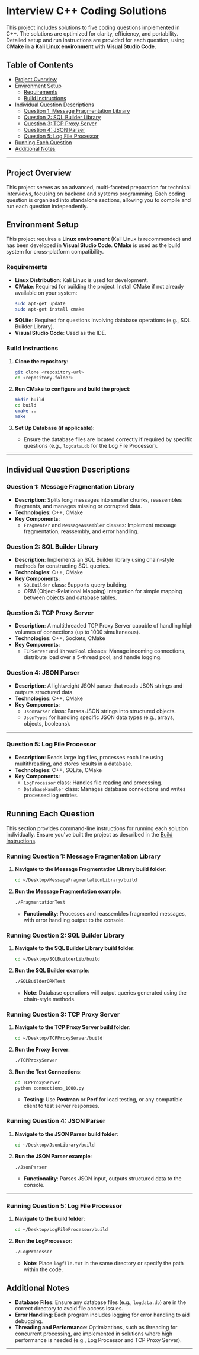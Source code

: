 
# Interview C++ Coding Solutions

This project includes solutions to five coding questions implemented in C++. The solutions are optimized for clarity, efficiency, and portability. Detailed setup and run instructions are provided for each question, using **CMake** in a **Kali Linux environment** with **Visual Studio Code**.

## Table of Contents

- [Project Overview](#project-overview)
- [Environment Setup](#environment-setup)
  - [Requirements](#requirements)
  - [Build Instructions](#build-instructions)
- [Individual Question Descriptions](#individual-question-descriptions)
  - [Question 1: Message Fragmentation Library](#question-4-message-fragmentation-library)
  - [Question 2: SQL Builder Library](#question-2-sql-builder-library)
  - [Question 3: TCP Proxy Server](#question-3-tcp-proxy-server)
  - [Question 4: JSON Parser](#question-5-json-parser)
  - [Question 5: Log File Processor](#question-1-log-file-processor)
- [Running Each Question](#running-each-question)
- [Additional Notes](#additional-notes)

---

## Project Overview

This project serves as an advanced, multi-faceted preparation for technical interviews, focusing on backend and systems programming. Each coding question is organized into standalone sections, allowing you to compile and run each question independently.

## Environment Setup

This project requires a **Linux environment** (Kali Linux is recommended) and has been developed in **Visual Studio Code**. **CMake** is used as the build system for cross-platform compatibility.

### Requirements

- **Linux Distribution**: Kali Linux is used for development.
- **CMake**: Required for building the project. Install CMake if not already available on your system:
  ```bash
  sudo apt-get update
  sudo apt-get install cmake
  ```
- **SQLite**: Required for questions involving database operations (e.g., SQL Builder Library).
- **Visual Studio Code**: Used as the IDE.

### Build Instructions

1. **Clone the repository**:
   ```bash
   git clone <repository-url>
   cd <repository-folder>
   ```

2. **Run CMake to configure and build the project**:
   ```bash
   mkdir build
   cd build
   cmake ..
   make
   ```

3. **Set Up Database (if applicable)**:
   - Ensure the database files are located correctly if required by specific questions (e.g., `logdata.db` for the Log File Processor).

---

## Individual Question Descriptions

### Question 1: Message Fragmentation Library

- **Description**: Splits long messages into smaller chunks, reassembles fragments, and manages missing or corrupted data.
- **Technologies**: C++, CMake
- **Key Components**:
  - `Fragmenter` and `MessageAssembler` classes: Implement message fragmentation, reassembly, and error handling.


### Question 2: SQL Builder Library

- **Description**: Implements an SQL Builder library using chain-style methods for constructing SQL queries.
- **Technologies**: C++, CMake
- **Key Components**:
  - `SQLBuilder` class: Supports query building.
  - ORM (Object-Relational Mapping) integration for simple mapping between objects and database tables.

### Question 3: TCP Proxy Server

- **Description**: A multithreaded TCP Proxy Server capable of handling high volumes of connections (up to 1000 simultaneous).
- **Technologies**: C++, Sockets, CMake
- **Key Components**:
  - `TCPServer` and `ThreadPool` classes: Manage incoming connections, distribute load over a 5-thread pool, and handle logging.


### Question 4: JSON Parser

- **Description**: A lightweight JSON parser that reads JSON strings and outputs structured data.
- **Technologies**: C++, CMake
- **Key Components**:
  - `JsonParser` class: Parses JSON strings into structured objects.
  - `JsonTypes` for handling specific JSON data types (e.g., arrays, objects, booleans).

---
### Question 5: Log File Processor

- **Description**: Reads large log files, processes each line using multithreading, and stores results in a database.
- **Technologies**: C++, SQLite, CMake
- **Key Components**:
  - `LogProcessor` class: Handles file reading and processing.
  - `DatabaseHandler` class: Manages database connections and writes processed log entries.


## Running Each Question

This section provides command-line instructions for running each solution individually. Ensure you've built the project as described in the [Build Instructions](#build-instructions).


### Running Question 1: Message Fragmentation Library

1. **Navigate to the Message Fragmentation Library build folder**:
   ```bash
   cd ~/Desktop/MessageFragmentationLibrary/build
   ```

2. **Run the Message Fragmentation example**:
   ```bash
   ./FragmentationTest
   ```

   - **Functionality**: Processes and reassembles fragmented messages, with error handling output to the console.



### Running Question 2: SQL Builder Library

1. **Navigate to the SQL Builder Library build folder**:
   ```bash
   cd ~/Desktop/SQLBuilderLib/build
   ```

2. **Run the SQL Builder example**:
   ```bash
   ./SQLBuilderORMTest
   ```

   - **Note**: Database operations will output queries generated using the chain-style methods.

### Running Question 3: TCP Proxy Server

1. **Navigate to the TCP Proxy Server build folder**:
   ```bash
   cd ~/Desktop/TCPProxyServer/build
   ```

2. **Run the Proxy Server**:
   ```bash
   ./TCPProxyServer
   ```

3. **Run the Test Connections**:
   ```bash
   cd TCPProxyServer
   python connections_1000.py
   ```

   - **Testing**: Use **Postman** or **Perf** for load testing, or any compatible client to test server responses.

### Running Question 4: JSON Parser

1. **Navigate to the JSON Parser build folder**:
   ```bash
   cd ~/Desktop/JsonLibrary/build
   ```

2. **Run the JSON Parser example**:
   ```bash
   ./JsonParser
   ```

   - **Functionality**: Parses JSON input, outputs structured data to the console.

---

### Running Question 5: Log File Processor

1. **Navigate to the build folder**:
   ```bash
   cd ~/Desktop/LogFileProcessor/build
   ```

2. **Run the LogProcessor**:
   ```bash
   ./LogProcessor
   ```

   - **Note**: Place `logfile.txt` in the same directory or specify the path within the code.

## Additional Notes

- **Database Files**: Ensure any database files (e.g., `logdata.db`) are in the correct directory to avoid file access issues.
- **Error Handling**: Each program includes logging for error handling to aid debugging.
- **Threading and Performance**: Optimizations, such as threading for concurrent processing, are implemented in solutions where high performance is needed (e.g., Log Processor and TCP Proxy Server).

---

